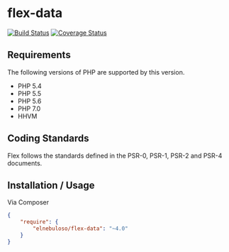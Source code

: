 # flex-data

[![Build Status](https://travis-ci.org/elnebuloso/flex-data.svg?branch=master)](https://travis-ci.org/elnebuloso/flex-data)
[![Coverage Status](https://coveralls.io/repos/github/elnebuloso/flex-data/badge.svg?branch=master)](https://coveralls.io/github/elnebuloso/flex-data?branch=master)

## Requirements

The following versions of PHP are supported by this version.

* PHP 5.4
* PHP 5.5
* PHP 5.6
* PHP 7.0
* HHVM

## Coding Standards

Flex follows the standards defined in the PSR-0, PSR-1, PSR-2 and PSR-4 documents.

## Installation / Usage

Via Composer

``` json
{
    "require": {
        "elnebuloso/flex-data": "~4.0"
    }
}
```
